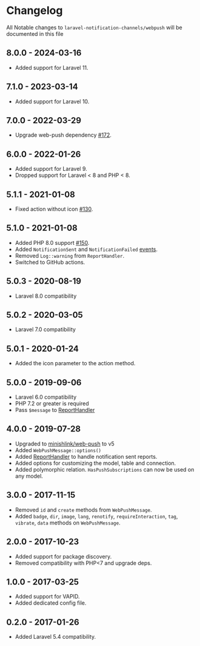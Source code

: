 # Changelog

All Notable changes to `laravel-notification-channels/webpush` will be documented in this file

## 8.0.0 - 2024-03-16

- Added support for Laravel 11.
  
## 7.1.0 - 2023-03-14

- Added support for Laravel 10.

## 7.0.0 - 2022-03-29

- Upgrade web-push dependency [#172](https://github.com/laravel-notification-channels/webpush/pull/172). 

## 6.0.0 - 2022-01-26

- Added support for Laravel 9.
- Dropped support for Laravel < 8 and PHP < 8.

## 5.1.1 - 2021-01-08

- Fixed action without icon [#130](https://github.com/laravel-notification-channels/webpush/issues/130).

## 5.1.0 - 2021-01-08

- Added PHP 8.0 support [#150](https://github.com/laravel-notification-channels/webpush/pull/150).
- Added `NotificationSent` and `NotificationFailed` [events](/src/Events).
- Removed `Log::warning` from `ReportHandler`.
- Switched to GitHub actions. 

## 5.0.3 - 2020-08-19

- Laravel 8.0 compatibility 

## 5.0.2 - 2020-03-05

- Laravel 7.0 compatibility 

## 5.0.1 - 2020-01-24

- Added the icon parameter to the action method.

## 5.0.0 - 2019-09-06

- Laravel 6.0 compatibility
- PHP 7.2 or greater is required
- Pass `$message` to [ReportHandler](/src/ReportHandler.php)

## 4.0.0 - 2019-07-28

- Upgraded to [minishlink/web-push](https://github.com/web-push-libs/web-push-php/releases) to v5
- Added `WebPushMessage::options()`
- Added [ReportHandler](/src/ReportHandler.php) to handle notification sent reports.
- Added options for customizing the model, table and connection.
- Added polymorphic relation. `HasPushSubscriptions` can now be used on any model.

## 3.0.0 - 2017-11-15

- Removed `id` and `create` methods from `WebPushMessage`.
- Added `badge`, `dir`, `image`, `lang`, `renotify`, `requireInteraction`, `tag`, `vibrate`, `data` methods on `WebPushMessage`.

## 2.0.0 - 2017-10-23

- Added support for package discovery.
- Removed compatibility with PHP<7 and upgrade deps.

## 1.0.0 - 2017-03-25

- Added support for VAPID.
- Added dedicated config file.

## 0.2.0 - 2017-01-26

- Added Laravel 5.4 compatibility.
